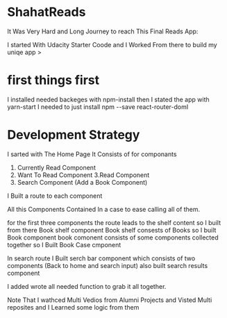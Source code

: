 # ShahatReads

It Was Very Hard and Long Journey to reach This Final Reads App:

I started With Udacity Starter Coode and I Worked From there to build my uniqe app >
# first things first
I installed needed backeges with npm-install
then I stated the app with yarn-start
I needed to just install npm --save react-router-domI

# Development Strategy 


I sarted with The Home Page It Consists of for componants 
1. Currently Read Component
2. Want To Read Component
3.Read Component
4. Search Component (Add a Book Component)

I Built a route to each component 

All this Components Contained In a case to ease calling all of them. 

for the first three components the route leads to the shelf content so I built  from there Book shelf component
Book shelf consests of Books so I built Book component
book comonent consists of some components collected together so I Built Book Case cmponent

In search route 
I Built serch bar component which consists of two components (Back to home and search input)
also built search results component 


I added wrote all needed function to grab it all together.


Note That I wathced Multi Vedios from Alumni Projects and Visted Multi reposites and I Learned some logic from them 
